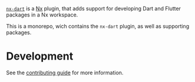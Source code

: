 [`nx-dart`](./packages/nx-dart) is a [Nx](https://nx.dev/) plugin, that adds
support for developing Dart and Flutter packages in a Nx workspace.

This is a monorepo, wich contains the `nx-dart` plugin, as well as supporting
packages.

# Development

See the [contributing guide](./CONTRIBUTING.md) for more information.
